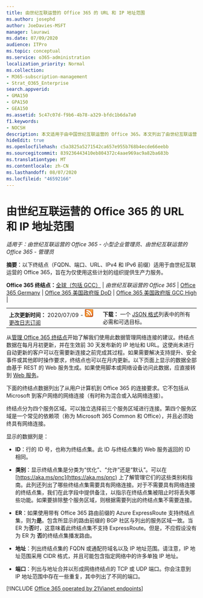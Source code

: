 ```yaml
---
title: 由世纪互联运营的 Office 365 的 URL 和 IP 地址范围
ms.author: josephd
author: JoeDavies-MSFT
manager: laurawi
ms.date: 07/09/2020
audience: ITPro
ms.topic: conceptual
ms.service: o365-administration
localization_priority: Normal
ms.collection:
- M365-subscription-management
- Strat_O365_Enterprise
search.appverid:
- GMA150
- GPA150
- GEA150
ms.assetid: 5c47c07d-f9b6-4b78-a329-bfdc1b6da7a0
f1.keywords:
- NOCSH
description: 本文适用于由中国世纪互联运营的 Office 365。本文列出了由世纪互联运营的 Office 365 所使用的 URL 和 IP 地址范围。
hideEdit: true
ms.openlocfilehash: c5a3825a5271542ca657e955b768b4ecde66eebb
ms.sourcegitcommit: 839236443410eb804372c4aae969ac9a82ba683b
ms.translationtype: MT
ms.contentlocale: zh-CN
ms.lasthandoff: 08/07/2020
ms.locfileid: "46592166"
---
```

# <a name="urls-and-ip-address-ranges-for-office-365-operated-by-21vianet"></a>由世纪互联运营的 Office 365 的 URL 和 IP 地址范围

 *适用于：由世纪互联运营的 Office 365 - 小型企业管理员、由世纪互联运营的 Office 365 - 管理员*

**摘要**：以下终结点（FQDN、端口、URL、IPv4 和 IPv6 前缀）适用于由世纪互联运营的 Office 365，旨在为仅使用这些计划的组织提供生产力服务。
  
 **Office 365 终结点：**[全球（包括 GCC）](urls-and-ip-address-ranges.md)  | *由世纪互联运营的 Office 365* | [Office 365 Germany](office-365-germany-endpoints.md) | [Office 365 美国政府版 DoD](office-365-u-s-government-dod-endpoints.md) | [Office 365 美国政府版 GCC High](office-365-u-s-government-gcc-high-endpoints.md) |
  
|||
|:-----|:-----|
|**上次更新时间：** 2020/07/09 - ![RSS](media/5dc6bb29-25db-4f44-9580-77c735492c4b.png) [更改日志订阅](https://endpoints.office.com/version/China?allversions=true&format=rss&clientrequestid=b10c5ed1-bad1-445f-b386-b919946339a7)|**下载：** 一个 [JSON 格式](https://endpoints.office.com/endpoints/China?clientrequestid=b10c5ed1-bad1-445f-b386-b919946339a7)列表中的所有必需和可选目标。  <br/> |

从[管理 Office 365 终结点](managing-office-365-endpoints.md)开始了解我们使用此数据管理网络连接的建议。终结点数据在每月月初更新，并在生效前 30 天发布新的 IP 地址和 URL。这使尚未进行自动更新的客户可以在需要新连接之前完成其过程。如果需要解决支持提升、安全事件或其他即时操作要求，终结点也可以在月内更新。以下页面上显示的数据全部由基于 REST 的 Web 服务生成。如果使用脚本或网络设备访问此数据，应直接转到 [Web 服务](office-365-ip-web-service.md)。

下面的终结点数据列出了从用户计算机到 Office 365 的连接要求。它不包括从 Microsoft 到客户网络的网络连接（有时称为混合或入站网络连接）。

终结点分为四个服务区域。可以独立选择前三个服务区域进行连接。第四个服务区域是一个常见的依赖项（称为 Microsoft 365 Common 和 Office），并且必须始终具有网络连接。

显示的数据列是：

- **ID**：行的 ID 号，也称为终结点集。此 ID 与终结点集的 Web 服务返回的 ID 相同。

- **类别**：显示终结点集是分类为“优化”、“允许”还是“默认”。可以在 [https://aka.ms/pnc](https://aka.ms/pnc) 上了解管理它们的这些类别和指南。此列还列出了哪些终结点集需要具有网络连接。对于不需要具有网络连接的终结点集，我们在此字段中提供备注，以指示在终结点集被阻止时将丢失哪些功能。如果要排除整个服务区域，则根据需要列出的终结点集不需要连接。

- **ER**：如果使用带有 Office 365 路由前缀的 Azure ExpressRoute 支持终结点集，则为**是**。包含所显示的路由前缀的 BGP 社区与列出的服务区域一致。当 ER 为**否**时，这意味着此终结点集不支持 ExpressRoute。但是，不应假设没有为 ER 为 **否**的终结点集播发路由。

- **地址**：列出终结点集的 FQDN 或通配符域名以及 IP 地址范围。请注意，IP 地址范围采用 CIDR 格式，并且可能包含指定网络中的许多单独 IP 地址。
 
- **端口**：列出与地址合并以形成网络终结点的 TCP 或 UDP 端口。你会注意到 IP 地址范围中存在一些重复，其中列出了不同的端口。

[!INCLUDE [Office 365 operated by 21Vianet endpoints](./includes/office-365-operated-by-21vianet-endpoints.md)]


